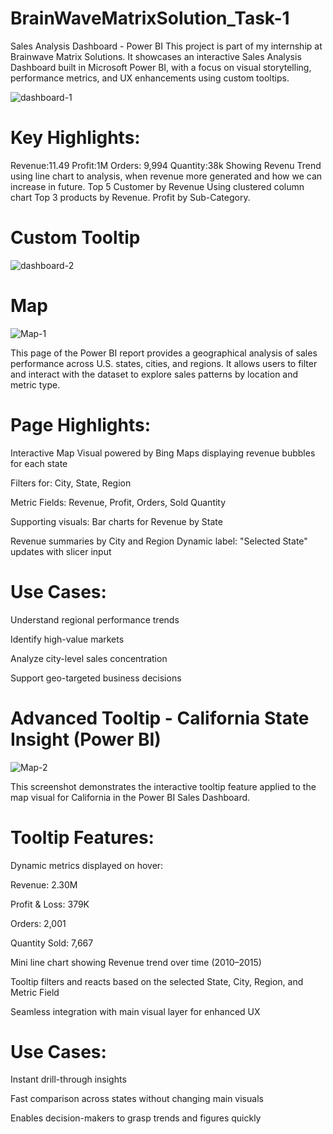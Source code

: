 # BrainWaveMatrixSolution_Task-1
Sales Analysis Dashboard - Power BI  This project is part of my internship at Brainwave Matrix Solutions. It showcases an interactive Sales Analysis Dashboard built in Microsoft Power BI, with a focus on visual storytelling, performance metrics, and UX enhancements using custom tooltips.

![dashboard-1](https://github.com/user-attachments/assets/c542efef-335a-4c47-a7b1-81206d31af02)

# Key Highlights:
Revenue:11.49
Profit:1M
Orders: 9,994
Quantity:38k
Showing Revenu Trend using line chart to analysis, when revenue more generated and how we can increase in future.
Top 5 Customer by Revenue Using clustered column chart
Top 3 products by Revenue.
Profit by Sub-Category.

# Custom Tooltip
![dashboard-2](https://github.com/user-attachments/assets/1dbabc26-3731-46bf-a57e-02f70a2730f2)

# Map

![Map-1](https://github.com/user-attachments/assets/8526a796-eb99-4d22-8ce0-fa15c1c7d113)

This page of the Power BI report provides a geographical analysis of sales performance across U.S. states, cities, and regions. It allows users to filter and interact with the dataset to explore sales patterns by location and metric type.

# Page Highlights:

Interactive Map Visual powered by Bing Maps displaying revenue bubbles for each state

Filters for:
City, State, Region

Metric Fields: Revenue, Profit, Orders, Sold Quantity

Supporting visuals:
Bar charts for Revenue by State

Revenue summaries by City and Region
Dynamic label: "Selected State" updates with slicer input

# Use Cases:

Understand regional performance trends

Identify high-value markets

Analyze city-level sales concentration

Support geo-targeted business decisions

# Advanced Tooltip - California State Insight (Power BI)

![Map-2](https://github.com/user-attachments/assets/2a7923dc-f4b7-40c8-8588-6f1951f25580)


This screenshot demonstrates the interactive tooltip feature applied to the map visual for California in the Power BI Sales Dashboard.

# Tooltip Features:

Dynamic metrics displayed on hover:

Revenue: 2.30M

Profit & Loss: 379K

Orders: 2,001

Quantity Sold: 7,667

Mini line chart showing Revenue trend over time (2010–2015)

Tooltip filters and reacts based on the selected State, City, Region, and Metric Field

Seamless integration with main visual layer for enhanced UX

# Use Cases:

Instant drill-through insights

Fast comparison across states without changing main visuals

Enables decision-makers to grasp trends and figures quickly
